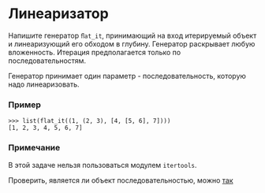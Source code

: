 # Линеаризатор

Напишите генератор `ﬂat_it`, принимающий на вход итерируемый объект и линеаризующий его обходом в глубину.
Генератор раскрывает любую вложенность. Итерация предполагается только по последовательностям.

Генератор принимает один параметр - последовательность, которую надо линеаризовать.

### Пример
```
>>> list(flat_it((1, (2, 3), [4, [5, 6], 7])))
[1, 2, 3, 4, 5, 6, 7]
```

### Примечание
В этой задаче нельзя пользоваться модулем `itertools`.

Проверить, является ли объект последовательностью, можно [так](https://stackoverflow.com/a/1952481)
